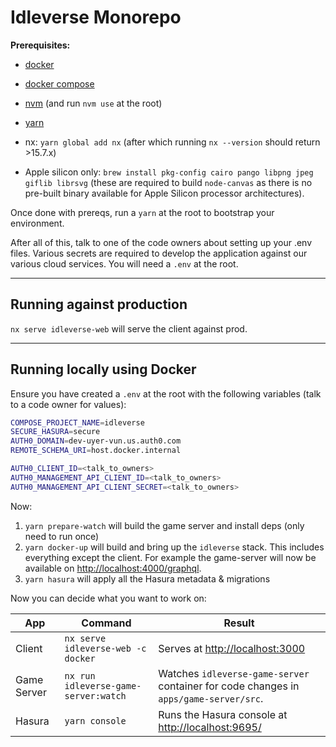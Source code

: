 # Idleverse Monorepo

**Prerequisites:**

- [docker](https://docs.docker.com/get-docker/)
- [docker compose](https://docs.docker.com/compose/install/)
- [nvm](https://github.com/nvm-sh/nvm#installing-and-updating) (and run `nvm use` at the root)
- [yarn](https://classic.yarnpkg.com/lang/en/docs/install/)
- nx: `yarn global add nx` (after which running `nx --version` should return >15.7.x)

- Apple silicon only: `brew install pkg-config cairo pango libpng jpeg giflib librsvg` (these are required to build `node-canvas` as there is no pre-built binary available for Apple Silicon processor architectures).

Once done with prereqs, run a `yarn` at the root to bootstrap your environment.

After all of this, talk to one of the code owners about setting up your .env files. Various secrets are required to develop the application against our various cloud services. You will need a `.env` at the root.

---

## Running against production

`nx serve idleverse-web` will serve the client against prod.

---

## Running locally using Docker

Ensure you have created a `.env` at the root with the following variables (talk to a code owner for values):

```bash
COMPOSE_PROJECT_NAME=idleverse
SECURE_HASURA=secure
AUTH0_DOMAIN=dev-uyer-vun.us.auth0.com
REMOTE_SCHEMA_URI=host.docker.internal

AUTH0_CLIENT_ID=<talk_to_owners>
AUTH0_MANAGEMENT_API_CLIENT_ID=<talk_to_owners>
AUTH0_MANAGEMENT_API_CLIENT_SECRET=<talk_to_owners>
```

Now:

1. `yarn prepare-watch` will build the game server and install deps (only need to run once)
2. `yarn docker-up` will build and bring up the `idleverse` stack. This includes everything except the client. For example the game-server will now be available on <http://localhost:4000/graphql>.
3. `yarn hasura` will apply all the Hasura metadata & migrations

Now you can decide what you want to work on:

| App         | Command                              | Result                                                                                |
| ----------- | ------------------------------------ | ------------------------------------------------------------------------------------- |
| Client      | `nx serve idleverse-web -c docker`   | Serves at <http://localhost:3000>                                                     |
| Game Server | `nx run idleverse-game-server:watch` | Watches `idleverse-game-server` container for code changes in `apps/game-server/src`. |
| Hasura      | `yarn console`                       | Runs the Hasura console at <http://localhost:9695/>                                   |
